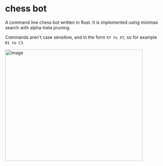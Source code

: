 # chess bot

A command line chess bot written in Rust. It is implemented using minimax search with alpha-beta pruning.

Commands aren't case sensitive, and in the form
`XY to XY`, so for example `B1 to C3`.

<img width="443" height="360" alt="image" src="https://github.com/user-attachments/assets/73d8a3fa-5110-406d-b164-078746fe3052" />

